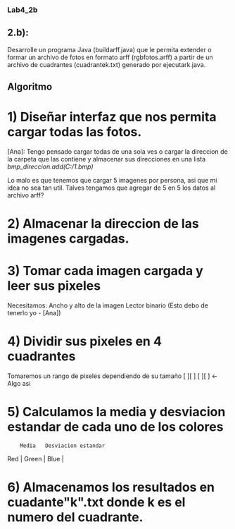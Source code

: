 ### Lab4_2b
## 2.b):
Desarrolle un programa Java (buildarff.java) que le permita extender o formar un archivo de fotos en formato arff (rgbfotos.arff) a partir de un archivo de cuadrantes (cuadrantek.txt) generado por ejecutark.java.

## Algoritmo
# 1) Diseñar interfaz que nos permita cargar todas las fotos.

[Ana]: Tengo pensado cargar todas de una sola ves o 
cargar la direccion de la carpeta que las contiene
y almacenar sus direcciones en una lista
*bmp_direccion.add(C:/1.bmp)*

Lo malo es que tenemos que cargar 5 imagenes por persona,
asi que mi idea no sea tan util. Talves tengamos que agregar de 5
en 5 los datos al archivo arff?

# 2) Almacenar la direccion de las imagenes cargadas.

# 3) Tomar cada imagen cargada y leer sus pixeles

Necesitamos:
  Ancho y alto de la imagen
  Lector binario
  (Esto debo de tenerlo yo - [Ana])

# 4) Dividir sus pixeles en 4 cuadrantes
Tomaremos un rango de pixeles dependiendo de su tamaño
[ ][ ]
[ ][ ] <- Algo asi

# 5) Calculamos la media y desviacion estandar de cada uno de los colores
        Media   Desviacion estandar
Red   |
Green |
Blue  |

# 6) Almacenamos los resultados en cuadante"k".txt donde k es el numero del cuadrante.
